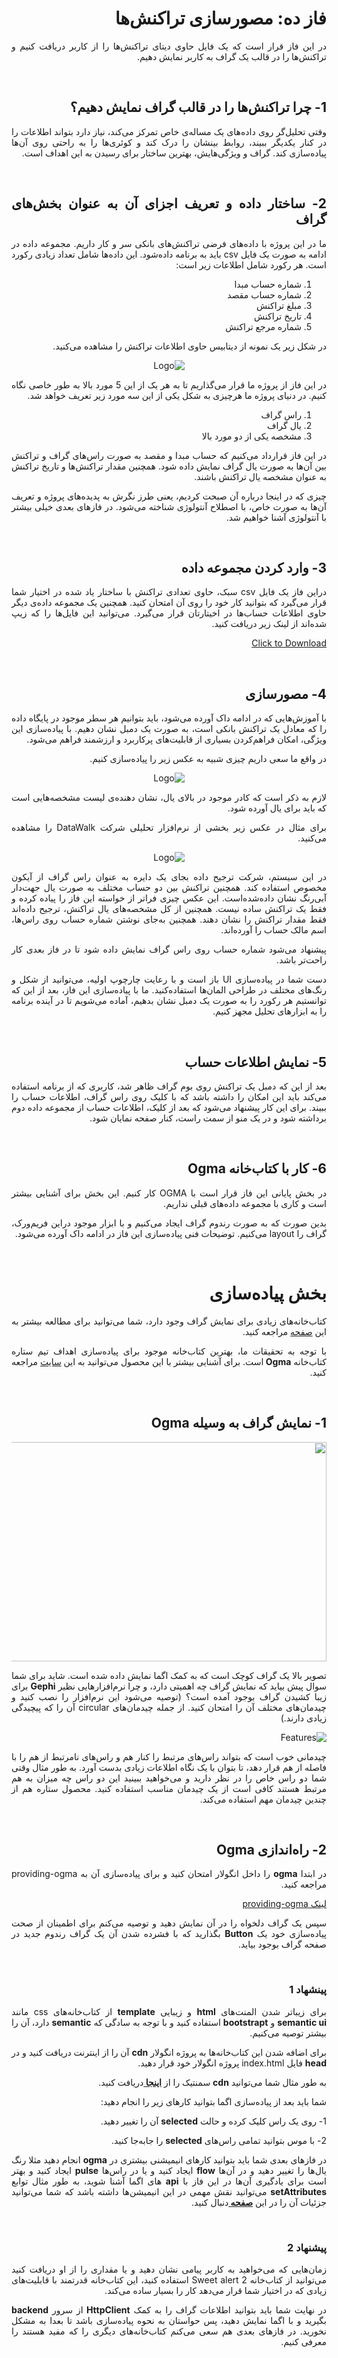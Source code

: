 <div dir="rtl" align='justify'>

# فاز ده: مصورسازی تراکنش‌ها

در این فاز قرار است که یک فایل حاوی دیتای تراکنش‌ها را از کاربر دریافت کنیم و تراکنش‌ها را در قالب یک گراف به کاربر نمایش دهیم. 

<br> 

## 1- چرا تراکنش‌ها را در قالب گراف نمایش دهیم؟
وقتی تحلیل‌گر روی داد‌ه‌های یک مساله‌ی خاص تمرکز می‌کند، نیاز دارد بتواند اطلاعات را در کنار یکدیگر ببیند، روابط بینشان را درک کند و کوئری‌ها را به راحتی روی آن‌ها پیاده‌سازی کند. گراف و ویژگی‌هایش، بهترین ساختار برای رسیدن به این اهداف‌ است.

<br> 

## 2- ساختار داده و تعریف اجزای آن به عنوان بخش‌های گراف
ما در این پروژه با داده‌های فرضی تراکنش‌های بانکی سر و کار داریم. مجموعه داده در ادامه به صورت یک فایل csv باید به برنامه داده‌شود. این داده‌ها شامل تعداد زیادی رکورد است. هر رکورد شامل اطلاعات زیر است:

1. شماره حساب مبدا
2. شماره حساب مقصد
3. مبلغ تراکنش
4. تاریخ تراکنش
5. شماره مرجع تراکنش

در شکل زیر یک نمونه از دیتابیس حاوی اطلاعات تراکنش را مشاهده می‌کنید.

<p align="center" style="width:70% text-align:center;" ><img src="dataBase.jpg" alt="Logo"  align="cneter"  style="center"></p>

در این فاز از پروژه ما قرار می‌گذاریم تا به هر یک از این 5 مورد بالا به طور خاصی نگاه کنیم. در دنیای پروژه ما هرچیزی به شکل یکی از این سه مورد زیر تعریف خواهد شد.

1. راس گراف
2. یال گراف
3. مشخصه یکی از دو مورد بالا

در این فاز قرارداد می‌کنیم که حساب مبدا و مقصد به صورت راس‌های گراف و تراکنش‌ بین‌ آن‌ها به صورت یال گراف نمایش داده شود. همچنین مقدار تراکنش‌ها و تاریخ تراکنش به عنوان مشخصه یال تراکنش باشند.


چیزی که در اینجا درباره آن صبحت کردیم، یعنی طرز نگرش به پدیده‌های پروژه و تعریف آن‌ها به صورت خاص، با اصطلاح آنتولوژی شناخته می‌شود. در فازهای بعدی خیلی بیشتر با آنتولوژی آشنا خواهیم شد.

<br> 

## 3- وارد‌ کردن مجموعه داده
دراین فاز یک فایل csv
سبک، حاوی تعدادی تراکنش با ساختار یاد شده در اختیار شما قرار می‌گیرد که بتوانید کار خود را روی آن امتحان کنید. همچنین یک مجموعه داده‌ی دیگر حاوی اطلاعات حساب‌ها در اخیتارتان قرار می‌گیرد.
می‌توانید این فایل‌ها را که زیپ شده‌اند از لینک‌ زیر دریافت کنید.

<a href="TestDB.zip" download>Click to Download</a>

<br> 

## 4- مصورسازی

با آموزش‌هایی که در ادامه داک آورده می‌شود، باید بتوانیم هر سطر موجود در پایگاه داده را که معادل یک تراکنش بانکی است، به صورت یک دمبل نشان دهیم. با پیاده‌سازی این ویژگی، امکان فراهم‌کردن بسیاری از قابلیت‌های پرکاربرد و ارزشمند  فراهم می‌شود.

در واقع ما سعی داریم چیزی شبیه به عکس زیر را پیاده‌سازی کنیم.

<p align="center" style="width:70% text-align:center;" ><img src="damble.jpg" alt="Logo"  align="cneter"  style="center"></p>

لازم به ذکر است که کادر موجود در بالای یال، نشان‌ دهنده‌ی لیست مشخصه‌هایی است که باید برای یال آورده شود. 

برای مثال در عکس زیر بخشی از نرم‌افزار تحلیلی شرکت DataWalk را مشاهده می‌کنید.

<p align="center" style="width:70% text-align:center;" ><img src="datawalk.png" alt="Logo"  align="cneter"  style="center"></p>

در این سیستم، شرکت ترجیح داده بجای یک دایره به عنوان راس گراف از آیکون مخصوص استفاده‌ کند. همچنین تراکنش بین دو حساب مختلف به صورت یال جهت‌دار آبی‌رنگ نشان داده‌شده‌است. این عکس چیزی فراتر از خواسته‌ این فاز را پیاده کرده و فقط یک تراکنش ساده نیست. همچنین از کل مشخصه‌های یال تراکنش، ترجیح داده‌اند فقط مقدار تراکنش را نشان‌ دهند. همچنین به‌جای نوشتن شماره حساب روی راس‌ها، اسم مالک حساب را آورده‌اند.

پیشنهاد می‌شود شماره حساب روی راس گراف نمایش داده شود تا در فاز  بعدی کار راحت‌تر باشد.

دست شما در پیاده‌سازی UI 
باز است و با رعایت چارچوپ اولیه، می‌توانید از شکل و رنگ‌های مختلف در طراحی المان‌ها استفاده‌کنید. 
ما با پیاده‌سازی این فاز، بعد از این که توانستیم هر رکورد را به صورت یک دمبل نشان بدهیم، آماده می‌شویم تا در آینده برنامه را به ابزارهای تحلیل مجهز کنیم.

<br> 

## 5- نمایش اطلاعات حساب 
بعد از این که دمبل یک تراکنش روی بوم گراف ظاهر شد، کاربری که از برنامه استفاده می‌کند باید این امکان را داشته باشد که با کلیک روی راس گراف، اطلاعات حساب را ببیند. برای این کار پیشنهاد می‌شود که بعد از کلیک، اطلاعات حساب از مجموعه داده دوم برداشته شود و در یک منو از سمت راست، کنار صفحه نمایان شود.

<br> 

## 6- کار با کتاب‌‌خانه Ogma
در بخش پایانی این فاز قرار است با OGMA کار کنیم.
این بخش برای آشنایی بیشتر است و کاری با مجموعه داده‌‌های قبلی نداریم. 

بدین صورت که به صورت رندوم گراف ایجاد می‌کنیم و با ابزار موجود دراین فریم‌ورک، گراف را layout می‌کنیم. 
توضیحات فنی پیاده‌سازی این فاز در ادامه داک آورده می‌شود.

<br> 

# بخش پیاده‌سازی 

کتاب‌خانه‌های زیادی برای نمایش گراف وجود دارد، شما می‌توانید برای مطالعه
بیشتر به این <a
href="https://medium.com/@Elise_Deux/the-list-of-graph-visualization-libraries-7a7b89aab6a6">صفحه</a>
مراجعه کنید.

با توجه به تحقیقات ما، بهترین کتاب‌خانه موجود برای پیاده‌سازی اهداف تیم ستاره کتاب‌خانه <strong>Ogma
</strong>است. برای آشنایی بیشتر با&nbsp;این محصول می‌توانید به این <a
href="https://doc.linkurio.us/ogma/latest/quickstart.html">سایت</a> مراجعه کنید.

<br> 

## 1- نمایش گراف به وسیله Ogma

<img
src="https://i1.wp.com/linkurio.us/wp-content/uploads/2016/10/Ogma-example-customization.png?ssl=1"
style="height:351px; width:800px">

تصویر بالا یک گراف کوچک است که به کمک اگما نمایش داده شده است. شاید برای
شما سوال پیش بیاید که نمایش گراف چه اهمیتی دارد، و چرا نرم‌افزار‌هایی نظیر <strong>Gephi</strong> برای زیبا
کشیدن گراف بوجود آمده است؟ (توصیه می‌شود این نرم‌افزار را نصب کنید و چیدمان‌های مختلف آن را امتحان کنید. از جمله
چیدمان‌های circular آن را که پیچیدگی زیادی دارند.)

<img alt="Features" src="https://gephi.org/images/screenshots/preview1.png">

چیدمانی خوب است که بتواند راس‌های مرتبط را کنار هم و راس‌های نامرتبط از
هم را با فاصله از هم قرار دهد، تا بتوان با یک نگاه اطلاعات زیادی بدست آورد. به طور مثال وقتی شما دو راس خاص
را در نظر دارید و می‌خواهید ببینید این دو راس چه میزان به هم مرتبط‌ هستند کافی است از یک چیدمان مناسب استفاده کنید.
محصول ستاره هم از چندین چیدمان مهم استفاده می‌کند.

<br> 

## 2- راه‌اندازی Ogma

در ابتدا <strong>ogma‌</strong> را داخل انگولار امتحان کنید و برای پیاده‌سازی آن به providing-ogma مراجعه کنید.

<a href="providing-ogma.md" download>لینک providing-ogma</a>

سپس یک گراف دلخواه را در آن نمایش دهید و توصیه می‌کنم برای اطمینان از صحت
پیاده‌سازی خود یک <strong>Button</strong> بگذارید که با فشرده شدن آن یک گراف رندوم جدید در صفحه گراف بوجود
بیاید.

<br>

### پینشهاد 1
برای زیبا‌تر شدن المنت‌های <strong>html</strong> و زیبایی <strong>template</strong> از کتاب‌خانه‌های css مانند <strong>semantic ui</strong> و
<strong>bootstrapt</strong> استفاده کنید و با توجه به سادگی که <strong>semantic</strong> دارد، آن را بیشتر
توصیه می‌کنیم.

برای اضافه شدن این کتاب‌خانه‌ها به پروژه انگولار <strong>cdn</strong> آن را از اینترنت دریافت کنید و در <strong>head</strong> فایل index.html پروژه انگولار خود قرار
دهید.

به طور مثال شما می‌توانید&nbsp;<strong>cdn</strong> سمنتیک را از <a
href="https://stackoverflow.com/questions/30281258/how-to-use-semantic-ui-cdn"><strong>اینجا
</strong></a>دریافت کنید.

شما باید بعد از پیاده‌سازی اگما بتوانید کارهای زیر را انجام دهید:

1- روی یک راس&nbsp;کلیک کرده و حالت <strong>selected</strong> آن را تغییر دهید.

2- با موس بتوانید تمامی راس‌های <strong>selected</strong> را جا‌به‌جا کنید.

در فاز‌های بعدی شما باید بتوانید کار‌های انیمیشنی بیشتری در <strong>ogma</strong> انجام دهید مثلا رنگ یال‌ها را تغییر دهید و در آن‌ها <strong>flow</strong> ایجاد کنید و یا در راس‌ها
<strong>pulse</strong> ایجاد کنید و بهتر است برای یادگیری آن‌ها در این فاز با <strong>api</strong> های
اگما آشنا شوید، به طور مثال توابع <strong>setAttributes</strong> می‌توانید نقش مهمی در این انیمیشن‌ها داشته
باشد که شما می‌توانید جزئیات آن را در این <a href="https://doc.linkurio.us/ogma/latest/api.html"><strong>صفحه
</strong></a>دنبال کنید.

<br>

### پیشنهاد 2
زمان‌هایی که می‌خواهید به کاربر پیامی نشان
دهید و یا مقداری را از او دریافت کنید می‌توانید از&nbsp;کتاب‌خانه Sweet alert 2 استفاده کنید، این کتاب‌خانه قدرتمند
با قابلیت‌های زیادی که در اختیار شما قرار می‌دهد کار را بسیار ساده می‌کند.

در نهایت شما باید بتوانید اطلاعات گراف را به کمک <strong>HttpClient
</strong>از سرور <strong>backend</strong> بگیرید و با اگما نمایش دهید، پس حواستان به نحوه پیاده‌سازی باشد
تا بعدا&nbsp;به مشکل نخورید. در فاز‌های بعدی هم سعی می‌کنم کتاب‌خانه‌های دیگری را که مفید هستند را معرفی
کنیم.
 </div>
